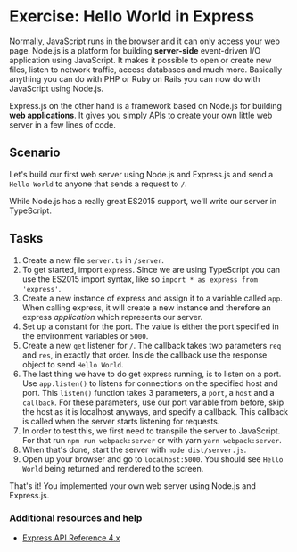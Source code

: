 # Exercise: Hello World in Express

Normally, JavaScript runs in the browser and it can only access your web page. Node.js is a platform for building **server-side** event-driven I/O application using JavaScript. It makes it possible to open or create new files, listen to network traffic, access databases and much more. Basically anything you can do with PHP or Ruby on Rails you can now do with JavaScript using Node.js.

Express.js on the other hand is a framework based on Node.js for building **web applications**. It gives you simply APIs to create your own little web server in a few lines of code.

## Scenario

Let's build our first web server using Node.js and Express.js and send a `Hello World` to anyone that sends a request to `/`.

While Node.js has a really great ES2015 support, we'll write our server in TypeScript.

## Tasks

1.  Create a new file `server.ts` in `/server`.
2.  To get started, import `express`. Since we are using TypeScript you can use the ES2015 import syntax, like so `import * as express from 'express'`.
3.  Create a new instance of express and assign it to a variable called `app`. When calling express, it will create a new instance and therefore an express _application_ which represents our server.
4.  Set up a constant for the port. The value is either the port specified in the environment variables or `5000`.
5.  Create a new `get` listener for `/`. The callback takes two parameters `req` and `res`, in exactly that order. Inside the callback use the response object to send `Hello World`.
6.  The last thing we have to do get express running, is to listen on a port. Use `app.listen()` to listens for connections on the specified host and port. This `listen()` function takes 3 parameters, a `port`, a `host` and a `callback`. For these parameters, use our port variable from before, skip the host as it is localhost anyways, and specify a callback. This callback is called when the server starts listening for requests.
7.  In order to test this, we first need to transpile the server to JavaScript. For that run `npm run webpack:server` or with yarn `yarn webpack:server`.
8.  When that's done, start the server with `node dist/server.js`.
9.  Open up your browser and go to `localhost:5000`. You should see `Hello World` being returned and rendered to the screen.

That's it! You implemented your own web server using Node.js and Express.js.

### Additional resources and help

* [Express API Reference 4.x](http://expressjs.com/en/4x/api.html)
